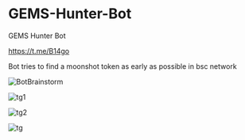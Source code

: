 # GEMS-Hunter-Bot
GEMS Hunter Bot

https://t.me/B14go

Bot tries to find a moonshot token as early as possible in bsc network

![BotBrainstorm](https://user-images.githubusercontent.com/19574581/182023941-1ad159b0-ad12-4d21-abf9-dea515e83f88.png)

![tg1](https://user-images.githubusercontent.com/19574581/182024066-c5bc8e51-c7cb-450a-bfe2-d92b6731f8c2.PNG)

![tg2](https://user-images.githubusercontent.com/19574581/182024075-b352b876-004e-4f6e-b6b7-e8a30224d54a.PNG)

![tg](https://user-images.githubusercontent.com/19574581/182024085-8cb97363-c653-48cb-a679-5b1f343a9531.PNG)
